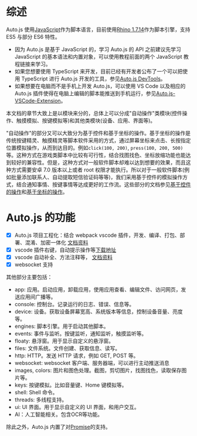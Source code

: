 # 综述

Auto.js 使用[JavaScript](https://developer.mozilla.org/zh-CN/docs/Web/JavaScript)作为脚本语言，目前使用[Rhino 1.7.14](https://developer.mozilla.org/zh-CN/docs/Mozilla/Projects/Rhino)作为脚本引擎，支持 ES5 与部分 ES6 特性。

- 因为 Auto.js 是基于 JavaScript 的，学习 Auto.js 的 API 之前建议先学习 JavaScript 的基本语法和内置对象，可以使用教程前面的两个 JavaScript 教程链接来学习。
- 如果您想要使用 TypeScript 来开发，目前已经有开发者公布了一个可以把使用 TypeScript 进行 Auto.js 开发的工具，参见[Auto.js DevTools](https://github.com/pboymt/autojs-dev)。
- 如果想要在电脑而不是手机上开发 Auto.js，可以使用 VS Code 以及相应的 Auto.js 插件使得在电脑上编辑的脚本能推送到手机运行，参见[Auto.js-VSCode-Extension](https://marketplace.visualstudio.com/items?itemName=aaroncheng.auto-js-vsce-fixed)。

本文档的章节大致上是以模块来分的，总体上可以分成"自动操作"类模块(控件操作、触摸模拟、按键模拟等)和其他类模块(设备、应用、界面等)。

"自动操作"的部分又可以大致分为基于控件和基于坐标的操作。基于坐标的操作是传统按键精灵、触摸精灵等脚本软件采用的方式，通过屏幕坐标来点击、长按指定位置模拟操作，从而到达目的。例如`click(100, 200)`, `press(100, 200, 500)`等。这种方式在游戏类脚本中比较有可行性，结合找图找色、坐标放缩功能也能达到较好的兼容性。但是，这种方式对一般软件脚本却难以达到想要的效果，而且这种方式需要安卓 7.0 版本以上或者 root 权限才能执行。所以对于一般软件脚本(例如批量添加联系人、自动提取短信验证码等等)，我们采用基于控件的模拟操作方式，结合通知事情、按键事情等达成更好的工作流。这些部分的文档参见[基于控件的操作](widgets-based-automation.html)和[基于坐标的操作](coordinates-based-automation.html)。

# Auto.js 的功能

- [x] Auto.js 项目工程化：结合 webpack vscode 插件，开发、编译、打包、部署、混淆、加密一体化 [文档资料](https://github.com/kkevsekk1/webpack-autojs)
- [x] vscode 插件右键，自动提示操作等[下载地址](https://marketplace.visualstudio.com/items?itemName=aaroncheng.auto-js-vsce-fixed)
- [x] vscode 自动补全、方法注释等， [文档资料](https://github.com/kkevsekk1/webpack-autojs)
- [x] websocket 支持

其他部分主要包括：

- app: 应用。启动应用，卸载应用，使用应用查看、编辑文件、访问网页，发送应用间广播等。
- console: 控制台。记录运行的日志、错误、信息等。
- device: 设备。获取设备屏幕宽高、系统版本等信息，控制设备音量、亮度等。
- engines: 脚本引擎。用于启动其他脚本。
- events: 事件与监听。按键监听，通知监听，触摸监听等。
- floaty: 悬浮窗。用于显示自定义的悬浮窗。
- files: 文件系统。文件创建、获取信息、读写。
- http: HTTP。发送 HTTP 请求，例如 GET, POST 等。
- websocket: websocket 客户端、服务器端，可以进行主动推送消息
- images, colors: 图片和图色处理。截图，剪切图片，找图找色，读取保存图片等。
- keys: 按键模拟。比如音量键、Home 键模拟等。
- shell: Shell 命令。
- threads: 多线程支持。
- ui: UI 界面。用于显示自定义的 UI 界面，和用户交互。
- AI：人工智能相关。包含OCR等功能。

除此之外，Auto.js 内置了对[Promise](https://developer.mozilla.org/zh-CN/docs/Web/JavaScript/Reference/Global_Objects/Promise)的支持。


